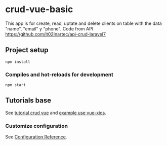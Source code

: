 # crud-vue-basic

This app is for create, read, uptate and delete clients on table with the data "name", "email" y "phone". 
Code from API https://github.com/it02Inartec/api-crud-laravel7


## Project setup
```
npm install
```

### Compiles and hot-reloads for development
```
npm start
```

## Tutorials base
See [tutorial crud vue](https://www.youtube.com/playlist?list=PL6u82dzQtlfvDQ-TSGiMw4dH8JmHsrtT8) and
 [example use vue-xios](https://www.youtube.com/watch?v=vHC5ByLBi0k&list=PLPl81lqbj-4J-gfAERGDCdOQtVgRhSvIT&index=22).
 

### Customize configuration
See [Configuration Reference](https://cli.vuejs.org/config/).
